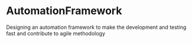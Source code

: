 # AutomationFramework
Designing an automation framework to make the development and testing fast and contribute to agile methodology
